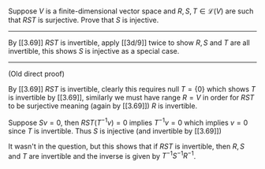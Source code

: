 Suppose $V$ is a finite-dimensional vector space and $R,S,T \in \mathcal L(V)$ are such that $RST$ is surjective. Prove that $S$ is injective.

---


By [[3.69]] $RST$ is invertible, apply [[3d/9]] twice to show $R,S$ and $T$ are all invertible, this shows $S$ is injective as a special case.

---

(Old direct proof)

By [[3.69]] $RST$ is invertible, clearly this requires $\text{null }T = \{0\}$ which shows $T$ is invertible by [[3.69]], similarly we must have $\text{range }R = V$ in order for $RST$ to be surjective meaning (again by [[3.69]]) $R$ is invertible.

Suppose $Sv = 0$, then $RST(T^{-1}v) = 0$ implies $T^{-1}v = 0$ which implies $v = 0$ since $T$ is invertible. Thus $S$ is injective (and invertible by [[3.69]])

It wasn't in the question, but this shows that if $RST$ is invertible, then $R,S$ and $T$ are invertible and the inverse is given by $T^{-1}S^{-1}R^{-1}$.